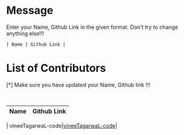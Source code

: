 # Message

<p>Enter your Name, Github Link in the given format. Don't try to change anything else!!!</p>
<code>| Name | Github Link |</code>

# List of Contributors

<p>[*] Make sure you have updated your Name, Github link !!!</p>
<br>
  
| Name | Github Link |
| ------|----------|

| vineeTagarwaL-code|<a href="https://github.com/VineeTagarwaL-code">vineeTagarwaL-code</a>|
